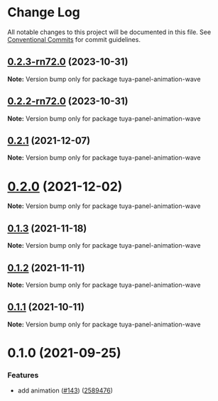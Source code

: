 # Change Log

All notable changes to this project will be documented in this file.
See [Conventional Commits](https://conventionalcommits.org) for commit guidelines.

## [0.2.3-rn72.0](https://github.com/tuya/tuya-panel-kit/compare/tuya-panel-animation-wave@0.2.2-rn72.0...tuya-panel-animation-wave@0.2.3-rn72.0) (2023-10-31)

**Note:** Version bump only for package tuya-panel-animation-wave





## [0.2.2-rn72.0](https://github.com/tuya/tuya-panel-kit/compare/tuya-panel-animation-wave@0.2.1...tuya-panel-animation-wave@0.2.2-rn72.0) (2023-10-31)

**Note:** Version bump only for package tuya-panel-animation-wave





## [0.2.1](https://github.com/tuya/tuya-panel-kit/compare/tuya-panel-animation-wave@0.1.3...tuya-panel-animation-wave@0.2.1) (2021-12-07)

**Note:** Version bump only for package tuya-panel-animation-wave





# [0.2.0](https://github.com/tuya/tuya-panel-kit/compare/tuya-panel-animation-wave@0.1.3...tuya-panel-animation-wave@0.2.0) (2021-12-02)

**Note:** Version bump only for package tuya-panel-animation-wave





## [0.1.3](https://github.com/tuya/tuya-panel-kit/compare/tuya-panel-animation-wave@0.1.2...tuya-panel-animation-wave@0.1.3) (2021-11-18)

**Note:** Version bump only for package tuya-panel-animation-wave





## [0.1.2](https://github.com/tuya/tuya-panel-kit/compare/tuya-panel-animation-wave@0.1.1...tuya-panel-animation-wave@0.1.2) (2021-11-11)

**Note:** Version bump only for package tuya-panel-animation-wave





## [0.1.1](https://github.com/tuya/tuya-panel-kit/compare/tuya-panel-animation-wave@0.1.0...tuya-panel-animation-wave@0.1.1) (2021-10-11)

**Note:** Version bump only for package tuya-panel-animation-wave





# 0.1.0 (2021-09-25)


### Features

* add animation ([#143](https://github.com/tuya/tuya-panel-kit/issues/143)) ([2589476](https://github.com/tuya/tuya-panel-kit/commit/2589476481a1834e4126a1837d5a4ddc5480fbc7))
